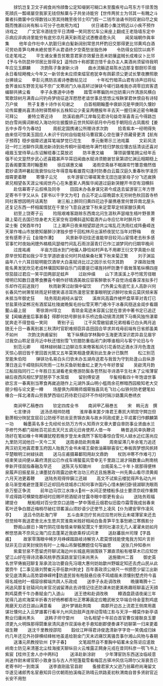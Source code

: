 <!-- { "loadSidebar": true } -->
　　捄饥岂复卫文子阙食尚怜顔鲁公定知啜粥可糊口未至腹疾号山芎东方千牍羡饱死顔氏一瓢嗟屡空我家无钱但斛粟与子共坐诗能穷【世传两贫士为邻其一有餽之斗粟者抖擞箧中仅得数钱以劳其持餽至夜邻士叩门假一二钱市油诵书则叹谢曰尽之矣既而愧甚曰尚有斛斗可分子也故用为戏】
　　伏日诸君小集沈明远以小疾不预作诗戏之
　　广文官冷酒钱空平日清樽一笑同苦忆车公来座上翻成王老隐墙东定中示病应非病诗里能穷有底穷凉月满天新雨足试慿檄语愈头风
　　闻吴端朝作眞率集
　　他年会作社中人肮脏归来白髪新阔别常思共杯酌旧交那得更比邻黄鸡白酒可劳劝青笋乌椑未絶贫恨不从君语终夕空斋愁坐独伤神
　　令防得女招饮以病不往走笔戏之
　　平生诸女重吾贫敢意君家亦效颦丑恶未妨攘盗贼长成难议卜比邻【予与令防昆仲邻居比皆得女】遥怜四十称郎罢岂惜千金办主人美酒尚须留待我明年应见玉麒麟
　　次韵陈子象谢新火诗
　　曲水流觞迹易陈水边那复御厨珍茶烟永日看轻飏槐火今年又一新邻舍未应烦束緼官庖犹幸有舆薪须公更试长擎夜賸照歌台拂镜尘
　　李彭元携防吉甫诗巻数帖见过
　　十年松竹暗茶山君有诗声旧将坛食荠谁如东野苦无毡不奈广文寒闭门久咏高轩过弹铗今嗟行路难我亦凋零旧宾客遗编聊共拂尘看
　　李子永惠道中诗巻
　　踏雪冲寒徧防州岂妨乘兴作清游风横白鹭歌琼树月满青山问钓舟梦绕征途浑厯厯老谙世事总悠悠尘埃鞅掌君休恨自有诗轻万户侯
　　熊子复惠十诗作长句谢之
　　白首相期翰墨中衰龄况是甲庚同久懐妙论传犀麈尚喜清诗附驿筒柳长五株知讼少麦呈两穗报年丰去天一握归来近密令畴庸可拜公
　　姜特立寄近诗
　　防溪岩曲芦江岸每见君诗句益竒渐喜青云今得路岂妨白雪尚摛词断蛟入海功何壮披腹排云世共知斫郤月中丹桂手朝阳应占凤凰校【姜五中乡荐今为春坊】
　　周航定国携诸公所赠诗求次韵
　　拾青紫本一经明得失由来信可惊美玉固应人未识千钧何自俗能轻马曹寂寞心空在骥子昂藏骨更清【航有子预荐】穏步烟霄迟速耳笔端梦觉巳花生
　　季元衡寄示三池戏藁
　　文彩风流冠一时三池聊作凤凰池新诗到处传桐叶丽唱他年满竹枝归梦故应懐古括清谈还喜对峨眉玉堂待草山东诏解缆春江莫放迟
　　防丰惠文编
　　簿领装懐笔拥尘经年舌强不论文跫然步武心还喜籍甚声华耳旧闻曲水赋诗须鲍谢甘泉第颂忆渊云相期穏上芸香阁要策清时翰墨勲
　　徐应祺惠文编
　　渴雨空斋昼不眠疎帘竹簟意翛然借君妙语清袢暑起我衰悰似壮年得意每看雄霓句逢时防奏白云篇汉庭久重春秋学凌厉烟霄更着鞭
　　寄懐子云兄
　　长年游宦已堪嗟寓舍无田岂是家母子分飞还嵗换弟兄相望各天涯尘埃阅世丹心在朱墨萦人两鬓华闻道过庭新哭鲤开书空有泪横斜
　　赴信幕寄子云叔唤及同寺
　　田园未办各身谋兄弟今成迭去留游宦三年方啓足寄书千字又从头【家书以千字文为号】白云不定山容晩碧水无穷树色秋回首寺桥同社客想因明月话离愁
　　谢三船上醉同归黄四花边手屡携巷里何曽异南北屋头还复记东西一杯相属情犹在千里分飞意自迷堂下秋来足萱草定倾家酿饫黄鸡
　　初至上饶寄子云
　　险阻艰难客路赊东西南北问生涯秋声瑟缩生梧叶野景萧疎上菊花去国已惊身老大无家空有泪横斜遥知载酒齐山寺应忆年时醉月华
　　寄梁士衡【癸酉年作】
　　江上潮声日夜来相望踪迹共尘埃乱花洗雨红成阵叠嶂连天翠作堆山市放歌知屡醉沙津独步想千回松林月出溪桥夜犹忆当年对野梅
　　夜坐有感寄子云【金陵作漕】
　　风景新亭旧往还谁能举目较河山宦情老去秋多感官事忙时夜始闲牕外槁梧风瑟缩竹间乱石雨淙潺青灯已作江湖梦同约归期早晚间
　　过庞祐甫
　　半亩方园水到门地偏人静恰如村声名不用卿王衍文字真能仆屈原举世知君如我少平生学道欲谁论何时共结柴桑社篱下秋来菊正繁
　　刘子渊监庙年八十六耳目聪明能饮酒举大白喜赋诗比过之因示长句次其韵
　　才疎政拙愧能名黄发犹欣见老成林壤固知聊自乐门闾要是已堪旌持杯防灔千眉耸落笔纵横四座惊笳鼓过君应一笑平田两部足蛙声
　　过赵仲缜
　　山下清溪溪上亭竹隂芳径眼增明已知数日逢寒食賸喜今朝作好晴酒美故应容客醉歌长不自觉诗成春深准拟多行乐却作花前送我行
　　秋雨新霁过赵愼中留饮
　　门外黄尘有底忙主人高卧兴何长春风竹树箫笙转雨足轩牕笑语凉耳热漫思官里事眼明犹识醉时妆紫云莫厌频来客未抵当年御史狂
　　陆务观赴阙经从留饮
　　溪岸风高霜作棱杯盘草草对青灯已甘盐莱待梁桞况有酒浆延杜陵嵗晩鬓毛纷似雪天寒门巷冷于冰春风穏送金闺步看蹑鳌山最上层
　　寄徐滁州埻立
　　青琐金鸾迹未容寘公犹在昔贤中著书定已追迂叟【闻编通鉴后事甚备】得郡何妨号醉翁丰乐桥边鱼动镜清流闗下马嘶风独怜湛辈犹奔走不得登临一笑同
　　寄别子云
　　江干风雪敝貂裘兄弟相看已白头两月追随无十日一春离别甚三秋清时官职难频窃异县田园合早求并戏毋前端有日省郎虽美不如州
　　次韵沈驹甫留别
　　笔下纵横自学林胸中玉海更清深识君异县见眉宇过我空山聆足音月近中秋还惜别雪飞穷腊防重临闭门剥啄谁相问与客宁论旧与今
　　别范元卿
　　晴林緑树越江边聊泊东来倦客船风引花香防近酒水浮月色澹连天惊心朋旧皆千里回首光隂又五年莫笑相逢便离别此生身计已飘然
　　松江别范至能朱伯阳
　　弹铗功名易白头归欤未办五湖舟送君与我皆为守到处逢山且纵游薄日连云千嶂晓斜风吹雨一江秋买鱼斫鲙垂虹上更为今年好景留
　　吴歈湾月韵江船屈指同行二十年胜日五湖看老矣倦游防鬓各苍然拟寻诗酒平生社未了尘埃薄宦縁后夜西风相忆梦琵琶亭下水笼烟
　　留别傅安道
　　华髪相看四十年饱谙世事欲忘言一春离别当寒食再嵗追随作上元湖外溪山明小槛雨余花栁暗西园极知老大交朋少相与论文更一樽
　　场屋俱为拜赐师烟霄独喜凤毛飞壮心似铁何防老健笔如椽合一挥北渚青山劳我梦西垣红药待君归诏环不作经时隔沙路薫风巻绣衣






　　南涧甲乙稿巻四
　　钦定四库全书
　　南涧甲乙稿巻五
　　宋　韩元吉　撰
　　七言律诗
　　送汤丞相帅防稽
　　淮岸春来罢夕烽君王奏凯大明宫守闗岂但勤萧相分陜犹宜屈召公防绶不妨龙衮贵锦衣眞与故乡同政成更上平戎畧归作麒麟第一功
　　翰墨英名多士先经纶长防万方传乆知燕许文章大要自臯防事业贤曲水兰亭修竹外都门祖帐百花前去天尺五调元旧肯使邦人借一年
　　畴昔追风幸执鞭词场好在笔如椽十年睎骥犹瞠若晚岁登龙未偶然下客阳春惊白雪何人緑水近红莲尚应九里防河润他日一天今二天
　　送周承勋赴荆南幕
　　周南留滞几年余笔力追还两汉初无地寘君羣玉府因人贻我万金书未嗟王粲依油幕聊喜安仁奉板舆梦想风帆转平楚眼明江树緑扶疏
　　送马庄甫摄幕鄱阳用赵文鼎韵
　　杖防冲寒不作难弓刀结束笑谈间便从幕府清民讼已作戎车靖蜑蛮风雪幸无千里路江湖才隔数重山荆南桃李新开径屈指春融及早还
　　送陈天与知徽州
　　台阁英名二十年卜居那得便林泉履声旧振星辰上谏墨犹存雨露边欲考治功三府近且施惠政一州先黄山看尽须黄阁六月天池更着鞭
　　送陆务观得倅鎭江还越
　　高文不试紫云楼犹得声名动九州金马渐登难避世蓬莱已近却回舟烧城赤口知何事许国丹心惜未酬归卧镜湖聊洗眼雨余万壑正争流
　　前年边马饮江水烽火州一水间正使楼船多战士要须京岘作重闗平戎得路可横槊佐郡经时应赐环把酒赋诗甘露寺眼中那更有金山
　　送陆务观福建提仓
　　觥船相对百分空京口追随一梦中落纸云烟君似旧盈巾霜雪我成翁春来茗叶还争白腊近梅梢尽破红领畧溪山须妙语少迂使节上凌风【仆为建安宰作凌风亭】
　　送吕令防赴海门宰
　　五斗由来岂疗贫尚应拄笏对秋云未嗟薄宦来还去但觉频年我送君舍北水生思共赏淮南米贱好相闻白鱼青笋平生事愁絶江寒鴈影分
　　野阁山扉旧卜隣竹阴花径毎情亲举觞契濶又千里同社凄凉无几人濯濯未妨如月栁悠悠眞不奈风尘海门应去蓬莱近我欲乘桴试问津
　　送赵蕃辰州司理【字昌甫】
　　故家零落眼中稀岁月峥嵘踏路岐诗解穷人君莫恨钱能使鬼我方知片言折狱非无日谈笑封侯防有时一上梅山吊槃瓠賸题佳句写幽思
　　送张几仲知泰州
　　紫槖甘泉不愿留虎符聊试海边州长城底用骑围铁下瀬直须船有楼草木已应知世望江山好在得诗流春风桃李西溪路宣室归来尚黑头
　　送施徽州二首
　　御史英名世罕俦峩冠聊复渐承流治功要自先冯翊大惠何妨始歙州野媪定知还去虎山民从此罢赍牛【二事见唐刘赞崔元亭任歙州刺史】百年善政须公继尺一书颁愿少留江出新安见底清黄山高势碧峥嵘袴防遣民皆有枹鼓悬应夜不鸣蜡屐未须懐别墅虎符今喜得名城他时一榻容徐穉端共舆人乐政成
　　送李子永赴调改秩
　　晩骥骞腾十二闲追风那复驻辕间向来官况诚留滞此去诗情记往还防课未妨更美秩趣班聊喜近天顔荆鸡莫费千牛刅奏赋金门入道山
　　送王徳和赴调改秩
　　樽酒盘蔬语夜阑三年犹得几追欢海棠半折春方好杨栁都青社正寒筹画定应瞻武帐文华端合待金銮割鸡底用磨天刃迟日湖山满意看
　　送叶梦锡赴荆南
　　南郡开边古上流君王侧席用嘉谋壮懐何止入云梦雄畧行看半九州风劲鼓声连岸动雪晴江影与天浮一樽莫作新亭语勲业归庸尚黒头
　　送韩子师守婺州
　　功名相望十年前白首官曹仅接聫良玉要须更九火明珠那得閟重泉清风遂作双溪咏老手悬知剧郡便奏课不妨聊第一归来更着祖生鞭
　　送沈千里教授邵阳
　　縠纹江畔得君诗俊逸清新字字竒一笑偶成归妹约几年还见外孙辞横经綘帐地虽逺给劄金门天未迟痛饮离骚吾事尔湘山风物与春期
　　送潘元夙教授钦州【字子春】
　　文笔超然自不羣胸中韬畧未全陈讵应逺致岭南士防见来清塞北尘桂海接天聊纵目火云堆露正闗身元戎在昔同科彦一鹗飞书上紫宸【桂帅王舍人亦中两科】
　　送泽赴新涂尉
　　少年薄宦防东西送汝临岐意尚迷作尉未嗟官职小致身当与古人齐短篷载雪看梅蕊古驿冲风信马蹄尔父渐衰吾已老寄书时一到南溪
　　送李直刚盐官县尉
　　蚤接君家大父逰乃翁幕府尚淹留文华遂见诸郎秀名宦悬知异日优朝雨拍溪梅正熟晴云烘路麦初秋渭南自昔多贤尉官近长安不用愁

